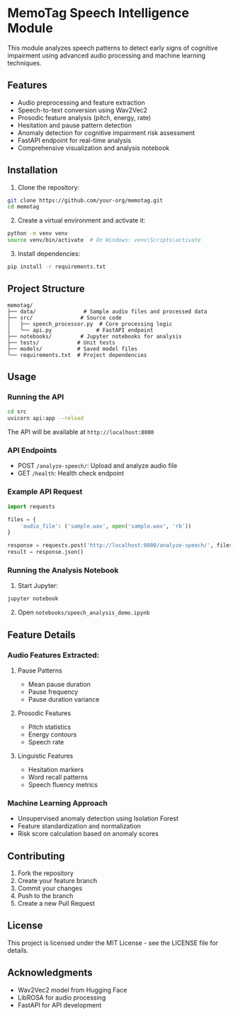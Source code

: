 # MemoTag Speech Intelligence Module

This module analyzes speech patterns to detect early signs of cognitive impairment using advanced audio processing and machine learning techniques.

## Features

- Audio preprocessing and feature extraction
- Speech-to-text conversion using Wav2Vec2
- Prosodic feature analysis (pitch, energy, rate)
- Hesitation and pause pattern detection
- Anomaly detection for cognitive impairment risk assessment
- FastAPI endpoint for real-time analysis
- Comprehensive visualization and analysis notebook

## Installation

1. Clone the repository:
```bash
git clone https://github.com/your-org/memotag.git
cd memotag
```

2. Create a virtual environment and activate it:
```bash
python -m venv venv
source venv/bin/activate  # On Windows: venv\Scripts\activate
```

3. Install dependencies:
```bash
pip install -r requirements.txt
```

## Project Structure

```
memotag/
├── data/               # Sample audio files and processed data
├── src/               # Source code
│   ├── speech_processor.py  # Core processing logic
│   └── api.py              # FastAPI endpoint
├── notebooks/         # Jupyter notebooks for analysis
├── tests/            # Unit tests
├── models/           # Saved model files
└── requirements.txt  # Project dependencies
```

## Usage

### Running the API

```bash
cd src
uvicorn api:app --reload
```

The API will be available at `http://localhost:8000`

### API Endpoints

- POST `/analyze-speech/`: Upload and analyze audio file
- GET `/health`: Health check endpoint

### Example API Request

```python
import requests

files = {
    'audio_file': ('sample.wav', open('sample.wav', 'rb'))
}

response = requests.post('http://localhost:8000/analyze-speech/', files=files)
result = response.json()
```

### Running the Analysis Notebook

1. Start Jupyter:
```bash
jupyter notebook
```

2. Open `notebooks/speech_analysis_demo.ipynb`

## Feature Details

### Audio Features Extracted:

1. Pause Patterns
   - Mean pause duration
   - Pause frequency
   - Pause duration variance

2. Prosodic Features
   - Pitch statistics
   - Energy contours
   - Speech rate

3. Linguistic Features
   - Hesitation markers
   - Word recall patterns
   - Speech fluency metrics

### Machine Learning Approach

- Unsupervised anomaly detection using Isolation Forest
- Feature standardization and normalization
- Risk score calculation based on anomaly scores

## Contributing

1. Fork the repository
2. Create your feature branch
3. Commit your changes
4. Push to the branch
5. Create a new Pull Request

## License

This project is licensed under the MIT License - see the LICENSE file for details.

## Acknowledgments

- Wav2Vec2 model from Hugging Face
- LibROSA for audio processing
- FastAPI for API development
